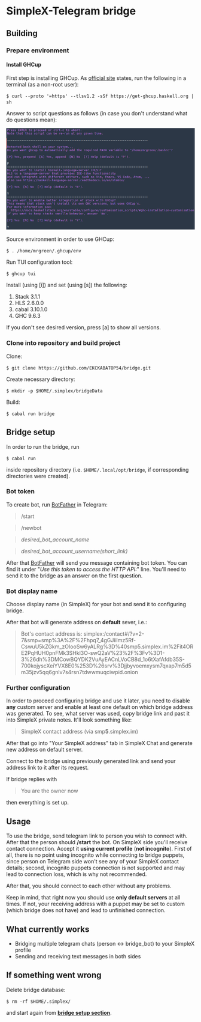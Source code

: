 # SimpleX-Telegram bridge

## Building

### Prepare environment

#### Install GHCup

First step is installing GHCup. As [official site](https://www.haskell.org/ghcup/) states, run the following in a terminal (as a non-root user):

```console
$ curl --proto '=https' --tlsv1.2 -sSf https://get-ghcup.haskell.org | sh
```

Answer to script questions as follows (in case you don't understand what do questions mean):

![image](./readme_images/01.png)

Source environment in order to use GHCup:

```console
$ . /home/mrgreen/.ghcup/env
```

Run TUI configuration tool:

```console
$ ghcup tui
```

Install (using [i]) and set (using [s]) the following:

1. Stack 3.1.1
2. HLS 2.6.0.0
3. cabal 3.10.1.0
4. GHC 9.6.3

If you don't see desired version, press [a] to show all versions.

### Clone into repository and build project

Clone:

```console
$ git clone https://github.com/EKCKABATOP54/bridge.git
```

Create necessary directory:

```console
$ mkdir -p $HOME/.simplex/bridgeData
```

Build:

```console
$ cabal run bridge
```

## Bridge setup

In order to run the bridge, run

```console
$ cabal run
```

inside repository directory (i.e. ```$HOME/.local/opt/bridge```, if corresponding directories were created).

### Bot token

To create bot, run [BotFather](https://t.me/BotFather) in Telegram:

> /start

> /newbot

> *desired_bot_account_name*

> *desired_bot_account_username(short_link)*

After that [BotFather](https://t.me/BotFather) will send you message containing bot token. You can find it under "*Use this token to access the HTTP API:*" line. You'll need to send it to the bridge as an answer on the first question.

### Bot display name

Choose display name (in SimpleX) for your bot and send it to configuring bridge.

After that bot will generate address on **default** sever, i.e.:

> Bot's contact address is: simplex:/contact#/?v=2-7&smp=smp%3A%2F%2Fhpq7_4gGJiilmz5Rf-CswuU5kZGkm_zOIooSw6yALRg%3D%40smp5.simplex.im%2Fit4ORE2PqHUH0pnFMk3SHkl3O-swQ2aV%23%2F%3Fv%3D1-3%26dh%3DMCowBQYDK2VuAyEACnLVoCB8d_1o6tXafAfdb35S-700kojyscXeiYVX8E0%253D%26srv%3Djjbyvoemxysm7qxap7m5d5m35jzv5qq6gnlv7s4rsn7tdwwmuqciwpid.onion

### Further configuration

In order to proceed configuring bridge and use it later, you need to disable **any** custom server and enable at least one default on which bridge address was generated. To see, what server was used, copy bridge link and past it into SimpleX private notes. It'll look something like:

> SimpleX contact address (via smp**5**.simplex.im)

After that go into "Your SimpleX address" tab in SimpleX Chat and generate new address on default server.

Connect to the bridge using previously generated link and send your address link to it after its request.

If bridge replies with

> You are the owner now

then everything is set up.

## Usage

To use the bridge, send telegram link to person you wish to connect with. After that the person should **/start** the bot. On SimpleX side you'll receive contact connection. Accept it **using current profile** (**not incognito**). First of all, there is no point using incognito while connecting to bridge puppets, since person on Telegram side won't see any of your SimpleX contact details; second, incognito puppets connection is not supported and may lead to connection loss, which is why not recommended.

After that, you should connect to each other without any problems.

Keep in mind, that right now you should use **only default servers** at all times. If not, your receiving address with a puppet may be set to custom (which bridge does not have) and lead to unfinished connection.

## What currently works

* Bridging multiple telegram chats (person <-> bridge_bot) to your SimpleX profile
* Sending and receiving text messages in both sides

## If something went wrong

Delete bridge database:

```console
$ rm -rf $HOME/.simplex/
```

and start again from <a href="#bridge-setup"><b>bridge setup section</b></a>.
